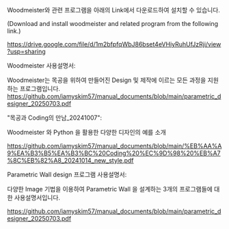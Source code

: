 Woodmeister와 관련 프로그램을 아래의 Link에서 다운로드하여 설치할 수 있습니다.

(Download and install woodmeister and related program from the following link.)

https://drive.google.com/file/d/1m2bfpfqWbJ86bset4eVHiyRuhUfJzRji/view?usp=sharing

Woodmeister 사용설명서:

Woodmeister는 목공을 위하여 만들어진 Design 및 제작에 이르는 모든 과정을 지원하는 프로그램입니다.
    https://github.com/iamyskim57/manual_documents/blob/main/parametric_designer_20250703.pdf
    
"목공과 Coding의 만남_20241007":

   Woodmeister 와 Python 을 활용한 다양한 디자인의 예를 소개   

https://github.com/iamyskim57/manual_documents/blob/main/%EB%AA%A9%EA%B3%B5%EA%B3%BC%20Coding%20%EC%9D%98%20%EB%A7%8C%EB%82%A8_20241014_new_style.pdf

Parametric Wall design 프로그램 사용설명서:

다양한 Image 기법을 이용하여 Parametric Wall 을 설계하는 3개의 프로그램들에 대한 사용설명서입니다.

https://github.com/iamyskim57/manual_documents/blob/main/parametric_designer_20250703.pdf


